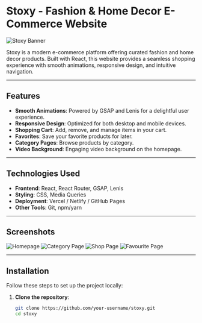 # Stoxy - Fashion & Home Decor E-Commerce Website

![Stoxy Banner](https://imgur.com/TqtYRLO.png)


Stoxy is a modern e-commerce platform offering curated fashion and home decor products. Built with React, this website provides a seamless shopping experience with smooth animations, responsive design, and intuitive navigation.

---

## **Features**

- **Smooth Animations**: Powered by GSAP and Lenis for a delightful user experience.
- **Responsive Design**: Optimized for both desktop and mobile devices.
- **Shopping Cart**: Add, remove, and manage items in your cart.
- **Favorites**: Save your favorite products for later.
- **Category Pages**: Browse products by category.
- **Video Background**: Engaging video background on the homepage.

---

## **Technologies Used**

- **Frontend**: React, React Router, GSAP, Lenis
- **Styling**: CSS, Media Queries
- **Deployment**: Vercel / Netlify / GitHub Pages
- **Other Tools**: Git, npm/yarn

---

## **Screenshots**

![Homepage](https://imgur.com/TqtYRLO.png)
![Category Page](https://imgur.com/poUSgAz.png)
![Shop Page](https://imgur.com/IdkgmHc.png)
![Favourite Page](https://imgur.com/odVIbme.png) 

---

## **Installation**

Follow these steps to set up the project locally:

1. **Clone the repository**:
   ```bash
   git clone https://github.com/your-username/stoxy.git
   cd stoxy

